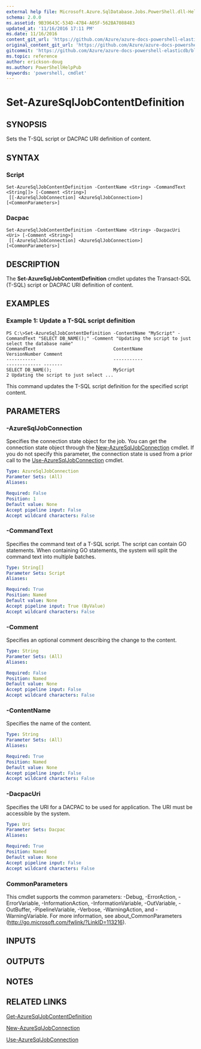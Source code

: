 ```yaml
---
external help file: Microsoft.Azure.SqlDatabase.Jobs.PowerShell.dll-Help.xml
schema: 2.0.0
ms.assetid: 9B39643C-534D-47B4-A05F-562BA7088483
updated_at: '11/16/2016 17:11 PM'
ms.date: 11/16/2016
content_git_url: 'https://github.com/Azure/azure-docs-powershell-elasticdb/blob/master/ElasticDB/ElasticDatabaseJobs/v0.8.33/Set-AzureSqlJobContentDefinition.md'
original_content_git_url: 'https://github.com/Azure/azure-docs-powershell-elasticdb/blob/master/ElasticDB/ElasticDatabaseJobs/v0.8.33/Set-AzureSqlJobContentDefinition.md'
gitcommit: 'https://github.com/Azure/azure-docs-powershell-elasticdb/blob/b6a4e720f68675b3b0e9f6aa6be6e55d3ebdc390'
ms.topic: reference
author: erickson-doug
ms.author: PowerShellHelpPub
keywords: 'powershell, cmdlet'
---
```


# Set-AzureSqlJobContentDefinition

## SYNOPSIS
Sets the T-SQL script or DACPAC URI definition of content.

## SYNTAX

### Script
```
Set-AzureSqlJobContentDefinition -ContentName <String> -CommandText <String[]> [-Comment <String>]
 [[-AzureSqlJobConnection] <AzureSqlJobConnection>] [<CommonParameters>]
```

### Dacpac
```
Set-AzureSqlJobContentDefinition -ContentName <String> -DacpacUri <Uri> [-Comment <String>]
 [[-AzureSqlJobConnection] <AzureSqlJobConnection>] [<CommonParameters>]
```

## DESCRIPTION
The **Set-AzureSqlJobContentDefinition** cmdlet updates the Transact-SQL (T-SQL) script or DACPAC URI definition of content.

## EXAMPLES

### Example 1: Update a T-SQL script definition
```
PS C:\>Set-AzureSqlJobContentDefinition -ContentName "MyScript" -CommandText "SELECT DB_NAME();" -Comment "Updating the script to just select the database name"
CommandText                             ContentName                                                      VersionNumber Comment                               
-----------                             -----------                                                      ------------- -------                               
SELECT DB_NAME();                       MyScript                                                                     2 Updating the script to just select ...
```

This command updates the T-SQL script definition for the specified script content.

## PARAMETERS

### -AzureSqlJobConnection
Specifies the connection state object for the job.
You can get the connection state object through the [New-AzureSqlJobConnection](./New-AzureSqlJobConnection.md) cmdlet.
If you do not specify this parameter, the connection state is used from a prior call to the [Use-AzureSqlJobConnection](./Use-AzureSqlJobConnection.md) cmdlet.

```yaml
Type: AzureSqlJobConnection
Parameter Sets: (All)
Aliases:

Required: False
Position: 1
Default value: None
Accept pipeline input: False
Accept wildcard characters: False
```

### -CommandText
Specifies the command text of a T-SQL script.
The script can contain GO statements.
When containing GO statements, the system will split the command text into multiple batches.

```yaml
Type: String[]
Parameter Sets: Script
Aliases:

Required: True
Position: Named
Default value: None
Accept pipeline input: True (ByValue)
Accept wildcard characters: False
```

### -Comment
Specifies an optional comment describing the change to the content.

```yaml
Type: String
Parameter Sets: (All)
Aliases:

Required: False
Position: Named
Default value: None
Accept pipeline input: False
Accept wildcard characters: False
```

### -ContentName
Specifies the name of the content.

```yaml
Type: String
Parameter Sets: (All)
Aliases:

Required: True
Position: Named
Default value: None
Accept pipeline input: False
Accept wildcard characters: False
```

### -DacpacUri
Specifies the URI for a DACPAC to be used for application.
The URI must be accessible by the system.

```yaml
Type: Uri
Parameter Sets: Dacpac
Aliases:

Required: True
Position: Named
Default value: None
Accept pipeline input: False
Accept wildcard characters: False
```

### CommonParameters
This cmdlet supports the common parameters: -Debug, -ErrorAction, -ErrorVariable, -InformationAction, -InformationVariable, -OutVariable, -OutBuffer, -PipelineVariable, -Verbose, -WarningAction, and -WarningVariable. For more information, see about_CommonParameters (http://go.microsoft.com/fwlink/?LinkID=113216).

## INPUTS

## OUTPUTS

## NOTES

## RELATED LINKS

[Get-AzureSqlJobContentDefinition](./Get-AzureSqlJobContentDefinition.md)

[New-AzureSqlJobConnection](./New-AzureSqlJobConnection.md)

[Use-AzureSqlJobConnection](./Use-AzureSqlJobConnection.md)
